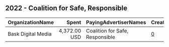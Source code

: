 ## 2022 - Coalition for Safe, Responsible 
|OrganizationName|Spent|PayingAdvertiserNames|CreativeUrls|Impressions|Genders|AgeBrackets|CountryCodes|BillingAddresses|CandidateBallotInformation|
|:---|---:|:---|:---|---:|:---|:---|:---|:---|:---|
|Bask Digital Media|4,372.00 USD|Coalition for Safe, Responsible|[0](https://www.snap.com/political-ads/asset/5ef32ca399ab3606ef58e040c963188d9448b8274a7d3bc7497a8e9ebf4c5f24?mediaType=mp4)|260,963||25-49|united states|US|Proposition 27|

